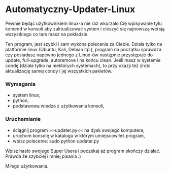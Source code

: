 # Automatyczny-Updater-Linux

Pewnie będąc użytkownikiem linux-a nie raz wkurzało Cię wpisywanie tylu komend w konsoli 
aby zaktualizować system i cieszyć się najnowszą wersją wszystkiego co tam masz na pokładzie.

Ten program, jest szybki i sam wykona polecenia za Ciebie. Działa tylko na platformie linux
(Ubuntu, Kali, Debian itp.), program na początku sprawdza czy posiadasz napewno jednego z Linux-ów
następnie przystępuje do update, full-upgrade, autoremove i na końcu clean. Jeśli masz w systemie 
condę (działa tylko na niektórych systemach), to przy okazji też zrobi aktualizację samej condy i jej 
wszystkich pakietów.

### Wymagania

- system linux,
- python,
- podstawowa wiedza z użytkowania konsoli,

### Uruchamianie

- ściągnij program >>updater.py<< na dysk swojego komputera,
- uruchom konsolę w katalogu w którym umiejscowiłeś program,
- wpisz polecenie: sudo python updater.py

Wpisz hasło swojego Super Usera i poczekaj aż program skończy działać. Prawda że szybciej i mniej pisania :)

Miłego użytkowania.
